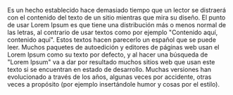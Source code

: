 Es un hecho establecido hace demasiado tiempo que un lector se distraerá con el contenido del texto 
de un sitio mientras que mira su diseño. El punto de usar Lorem Ipsum es que tiene una distribución 
más o menos normal de las letras, al contrario de usar textos como por ejemplo "Contenido aquí, 
contenido aquí". Estos textos hacen parecerlo un español que se puede leer. Muchos paquetes de autoedición y editores 
de páginas web usan el Lorem Ipsum como su texto por defecto, y al hacer una búsqueda de "Lorem Ipsum" 
va a dar por resultado muchos sitios web que usan este texto si se encuentran en estado de desarrollo. 
Muchas versiones han evolucionado a través de los años, algunas veces por accidente, otras veces a propósito 
(por ejemplo insertándole humor y cosas por el estilo).